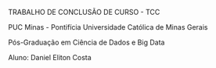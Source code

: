 TRABALHO DE CONCLUSÃO DE CURSO - TCC

PUC Minas - Pontifícia Universidade Católica de Minas Gerais


Pós-Graduação em Ciência de Dados e Big Data

Aluno: Daniel Eliton Costa
